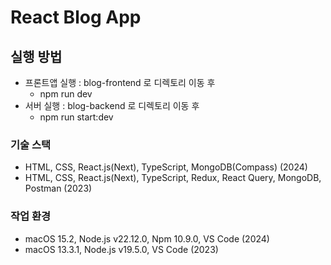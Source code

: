 # React Blog App

## 실행 방법

- 프론트앱 실행 : blog-frontend 로 디렉토리 이동 후
  - npm run dev
- 서버 실행 : blog-backend 로 디렉토리 이동 후
  - npm run start:dev

### 기술 스택

- HTML, CSS, React.js(Next), TypeScript, MongoDB(Compass) (2024)
- HTML, CSS, React.js(Next), TypeScript, Redux, React Query, MongoDB, Postman (2023)

### 작업 환경

- macOS 15.2, Node.js v22.12.0, Npm 10.9.0, VS Code (2024)
- macOS 13.3.1, Node.js v19.5.0, VS Code (2023)
